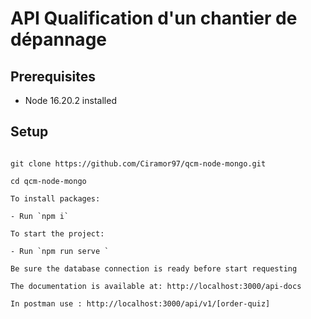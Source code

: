 # API Qualification d'un chantier de dépannage

## Prerequisites

- Node 16.20.2 installed

## Setup

```

git clone https://github.com/Ciramor97/qcm-node-mongo.git

cd qcm-node-mongo

To install packages:

- Run `npm i`

To start the project:

- Run `npm run serve `

Be sure the database connection is ready before start requesting

The documentation is available at: http://localhost:3000/api-docs

In postman use : http://localhost:3000/api/v1/[order-quiz]


```
